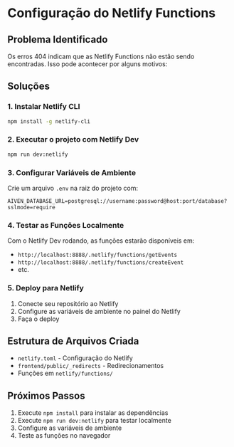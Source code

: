 # Configuração do Netlify Functions

## Problema Identificado
Os erros 404 indicam que as Netlify Functions não estão sendo encontradas. Isso pode acontecer por alguns motivos:

## Soluções

### 1. Instalar Netlify CLI
```bash
npm install -g netlify-cli
```

### 2. Executar o projeto com Netlify Dev
```bash
npm run dev:netlify
```

### 3. Configurar Variáveis de Ambiente
Crie um arquivo `.env` na raiz do projeto com:
```
AIVEN_DATABASE_URL=postgresql://username:password@host:port/database?sslmode=require
```

### 4. Testar as Funções Localmente
Com o Netlify Dev rodando, as funções estarão disponíveis em:
- `http://localhost:8888/.netlify/functions/getEvents`
- `http://localhost:8888/.netlify/functions/createEvent`
- etc.

### 5. Deploy para Netlify
1. Conecte seu repositório ao Netlify
2. Configure as variáveis de ambiente no painel do Netlify
3. Faça o deploy

## Estrutura de Arquivos Criada
- `netlify.toml` - Configuração do Netlify
- `frontend/public/_redirects` - Redirecionamentos
- Funções em `netlify/functions/`

## Próximos Passos
1. Execute `npm install` para instalar as dependências
2. Execute `npm run dev:netlify` para testar localmente
3. Configure as variáveis de ambiente
4. Teste as funções no navegador
